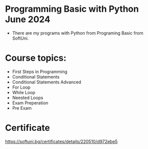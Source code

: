 # Programming Basic with Python June 2024
 - There are my programs with Python from Programing Basic from SoftUni.
# Course topics:
- First Steps in Programming
- Conditional Statements
- Conditional Statements Advanced
- For Loop
- While Loop
- Neested Loops
- Exam Preperation
- Pre Exam
# Certificate
https://softuni.bg/certificates/details/220510/d972ebe5
